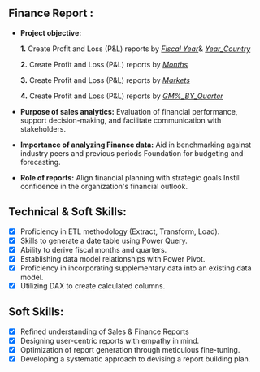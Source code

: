 ## Finance Report :

- **Project objective:** 

    **1.** Create Profit and Loss (P&L) reports by _[Fiscal Year](https://github.com/Aftab-Nadaf/Excel-Finance_Analytics/blob/main/P%26L_Year.pdf)_& _[Year_Country](https://github.com/Aftab-Nadaf/Excel-Finance_Analytics/blob/main/P%26L_Year_country.pdf)_
  
   **2.** Create Profit and Loss (P&L) reports by _[Months](https://github.com/Aftab-Nadaf/Excel-Finance_Analytics/blob/main/P%26L_by_Month.pdf)_

   **3.** Create Profit and Loss (P&L) reports by _[Markets](https://github.com/KirandeepMarala/Excel-Sales_Analysis/blob/main/P%26L%20Statement%20by%20Markets.pdf)_
  
  **4.** Create Profit and Loss (P&L) reports by _[GM%_BY_Quarter](https://github.com/Aftab-Nadaf/Excel-Finance_Analytics/blob/main/GM_by_Quarter.pdf)_
- **Purpose of sales analytics:** Evaluation of financial performance, support decision-making, and facilitate communication with stakeholders.

- **Importance of analyzing Finance data:** Aid in benchmarking against industry peers and previous periods Foundation for budgeting and forecasting.

- **Role of reports:** Align financial planning with strategic goals Instill confidence in the organization's financial outlook.


## Technical & Soft Skills:
- [x]	Proficiency in ETL methodology (Extract, Transform, Load).
- [x]	Skills to generate a date table using Power Query.
- [x]	Ability to derive fiscal months and quarters.
- [x]	Establishing data model relationships with Power Pivot.
- [x]	Proficiency in incorporating supplementary data into an existing data model.
- [x]	Utilizing DAX to create calculated columns.

## Soft Skills:
- [x]	Refined understanding of Sales & Finance Reports
- [x]	Designing user-centric reports with empathy in mind.
- [x]	Optimization of report generation through meticulous fine-tuning.
- [x]	Developing a systematic approach to devising a report building plan.
